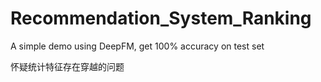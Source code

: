 # Recommendation_System_Ranking

A simple demo using DeepFM, get 100% accuracy on test set

怀疑统计特征存在穿越的问题